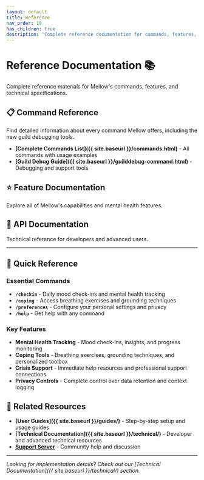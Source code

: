 ```yaml
---
layout: default
title: Reference
nav_order: 19
has_children: true
description: 'Complete reference documentation for commands, features, and APIs'
---
```


# Reference Documentation 📚

Complete reference materials for Mellow's commands, features, and technical specifications.

## 📋 Command Reference

Find detailed information about every command Mellow offers, including the new guild debugging tools.

- **[Complete Commands List]({{ site.baseurl }}/commands.html)** - All commands with usage examples
- **[Guild Debug Guide]({{ site.baseurl }}/guilddebug-command.html)** - Debugging and support tools

## ⭐ Feature Documentation

Explore all of Mellow's capabilities and mental health features.

## 🔌 API Documentation

Technical reference for developers and advanced users.

---

## 🎯 Quick Reference

### Essential Commands

-   **`/checkin`** - Daily mood check-ins and mental health tracking
-   **`/coping`** - Access breathing exercises and grounding techniques
-   **`/preferences`** - Configure your personal settings and privacy
-   **`/help`** - Get help with any command

### Key Features

-   **Mental Health Tracking** - Mood check-ins, insights, and progress monitoring
-   **Coping Tools** - Breathing exercises, grounding techniques, and personalized toolbox
-   **Crisis Support** - Immediate help resources and professional support connections
-   **Privacy Controls** - Complete control over data retention and context logging

## 🔗 Related Resources

-   **[User Guides]({{ site.baseurl }}/guides/)** - Step-by-step setup and usage guides
-   **[Technical Documentation]({{ site.baseurl }}/technical/)** - Developer and advanced technical resources
-   **[Support Server](https://discord.gg/C3ZuXPP7Hc)** - Community help and discussion

---

_Looking for implementation details? Check out our [Technical Documentation]({{ site.baseurl }}/technical/) section._
